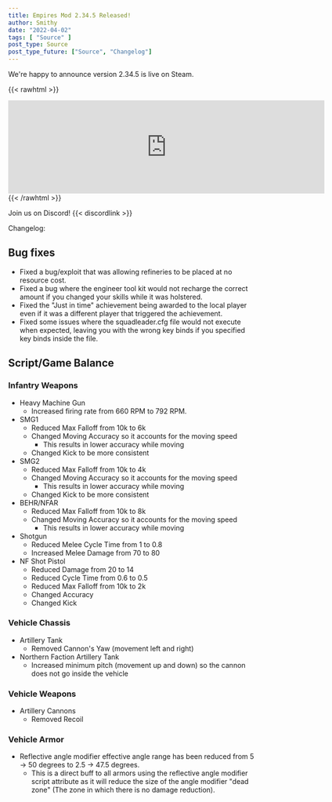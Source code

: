 ```yaml
---
title: Empires Mod 2.34.5 Released!
author: Smithy
date: "2022-04-02"
tags: [ "Source" ]
post_type: Source
post_type_future: ["Source", "Changelog"]
---
```



We're happy to announce version 2.34.5 is live on Steam.

{{< rawhtml >}}
<iframe src="https://store.steampowered.com/widget/17740/" frameborder="0" width="646" height="190"></iframe>
{{< /rawhtml >}}

Join us on Discord! {{< discordlink >}}

Changelog:

## Bug fixes
- Fixed a bug/exploit that was allowing refineries to be placed at no resource cost.
- Fixed a bug where the engineer tool kit would not recharge the correct amount if you changed your skills while it was holstered.
- Fixed the "Just in time" achievement being awarded to the local player even if it was a different player that triggered the achievement.
- Fixed some issues where the squadleader.cfg file would not execute when expected, leaving you with the wrong key binds if you specified key binds inside the file.


## Script/Game Balance

### Infantry Weapons
- Heavy Machine Gun
	- Increased firing rate from 660 RPM to 792 RPM.
- SMG1
	- Reduced Max Falloff from 10k to 6k
	- Changed Moving Accuracy so it accounts for the moving speed
		- This results in lower accuracy while moving
	- Changed Kick to be more consistent
- SMG2
	- Reduced Max Falloff from 10k to 4k
	- Changed Moving Accuracy so it accounts for the moving speed
		- This results in lower accuracy while moving
	- Changed Kick to be more consistent
- BEHR/NFAR
	- Reduced Max Falloff from 10k to 8k
	- Changed Moving Accuracy so it accounts for the moving speed
		- This results in lower accuracy while moving
- Shotgun
	- Reduced Melee Cycle Time from 1 to 0.8
	- Increased Melee Damage from 70 to 80
- NF Shot Pistol
	- Reduced Damage from 20 to 14
	- Reduced Cycle Time from 0.6 to 0.5
	- Reduced Max Falloff from 10k to 2k
	- Changed Accuracy
	- Changed Kick

### Vehicle Chassis
- Artillery Tank
	- Removed Cannon's Yaw (movement left and right)
- Northern Faction Artillery Tank
	- Increased minimum pitch (movement up and down) so the cannon does not go inside the vehicle

### Vehicle Weapons
- Artillery Cannons
	- Removed Recoil

### Vehicle Armor
- Reflective angle modifier effective angle range has been reduced from 5 -> 50 degrees to 2.5 -> 47.5 degrees.
	- This is a direct buff to all armors using the reflective angle modifier script attribute as it will reduce the size of the angle modifier "dead zone" (The zone in which there is no damage reduction).



